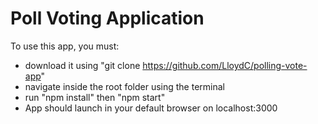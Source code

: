 # Poll Voting Application

To use this app, you must:
* download it using "git clone https://github.com/LloydC/polling-vote-app"
* navigate inside the root folder using the terminal
* run "npm install" then "npm start"
* App should launch in your default browser on localhost:3000 
